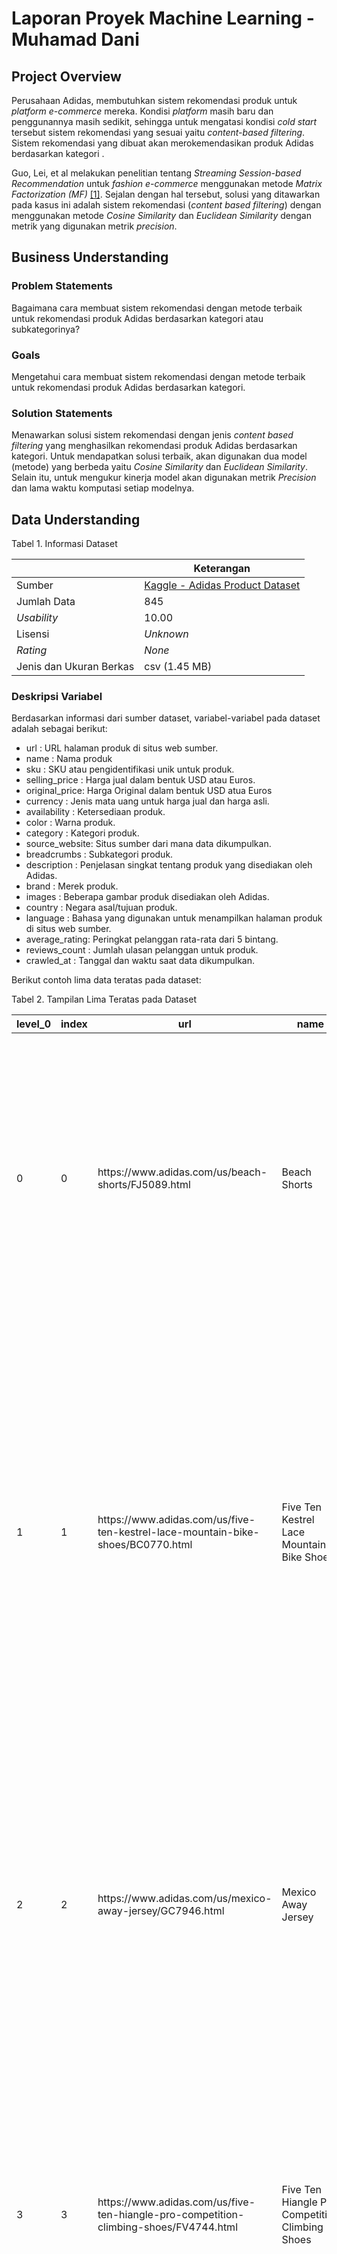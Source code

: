 # Laporan Proyek Machine Learning - Muhamad Dani

## Project Overview

Perusahaan Adidas, membutuhkan sistem rekomendasi produk untuk *platform* *e-commerce* mereka. Kondisi *platform* masih baru dan penggunannya masih sedikit, sehingga untuk mengatasi kondisi *cold start* tersebut sistem rekomendasi yang sesuai yaitu *content-based filtering*. Sistem rekomendasi yang dibuat akan merokemendasikan produk Adidas berdasarkan kategori .

Guo, Lei, et al melakukan penelitian tentang *Streaming Session-based Recommendation*  untuk *fashion e-commerce* menggunakan metode *Matrix Factorization (MF)* [[1]](https://drive.google.com/file/d/19fGCgjWe_3BWY8Ra5ojWFWWadTrQMlQj/view). Sejalan dengan hal tersebut, solusi yang ditawarkan pada kasus ini adalah sistem rekomendasi (*content based filtering*) dengan menggunakan metode *Cosine Similarity* dan *Euclidean Similarity* dengan metrik yang digunakan metrik *precision*.

## Business Understanding
### Problem Statements

Bagaimana cara membuat sistem rekomendasi dengan metode terbaik untuk rekomendasi produk Adidas berdasarkan kategori atau subkategorinya?

### Goals

Mengetahui cara membuat sistem rekomendasi dengan metode terbaik untuk rekomendasi produk Adidas berdasarkan kategori.

### Solution Statements

Menawarkan solusi sistem rekomendasi dengan jenis *content based filtering*  yang menghasilkan rekomendasi produk Adidas berdasarkan kategori. Untuk mendapatkan solusi terbaik, akan digunakan dua model (metode) yang berbeda yaitu *Cosine Similarity* dan *Euclidean Similarity*. Selain itu, untuk mengukur kinerja model akan digunakan metrik *Precision* dan lama waktu komputasi setiap modelnya.

## Data Understanding

Tabel 1. Informasi Dataset


| | Keterangan |
|---|---|
| Sumber | [Kaggle - Adidas Product Dataset](https://www.kaggle.com/datasets/thedevastator/adidas-fashion-retail-products-dataset-9300-prod) |
| Jumlah Data | 845 |
| *Usability* | 10.00 |
| Lisensi | *Unknown* |
| *Rating* | *None* |
| Jenis dan Ukuran Berkas | csv (1.45 MB) |

### Deskripsi Variabel

Berdasarkan informasi dari sumber dataset, variabel-variabel pada dataset adalah sebagai berikut:

- url           : URL halaman produk di situs web sumber. 
- name          : Nama produk
- sku	        : SKU atau pengidentifikasi unik untuk produk.
- selling_price	: Harga jual dalam bentuk USD atau Euros.
- original_price: Harga Original dalam bentuk USD atua Euros
- currency      : Jenis mata uang untuk harga jual dan harga asli.
- availability  : Ketersediaan produk.
- color         : Warna produk.
- category      : Kategori produk.
- source_website: Situs sumber dari mana data dikumpulkan.
- breadcrumbs   : Subkategori produk.
- description   : Penjelasan singkat tentang produk yang disediakan oleh Adidas.
- brand         : Merek produk.
- images        : Beberapa gambar produk disediakan oleh Adidas.
- country       : Negara asal/tujuan produk.
- language      : Bahasa yang digunakan untuk menampilkan halaman produk di situs web sumber.
- average_rating: Peringkat pelanggan rata-rata dari 5 bintang.
- reviews_count : Jumlah ulasan pelanggan untuk produk.
- crawled_at    : Tanggal dan waktu saat data dikumpulkan.

Berikut contoh lima data teratas pada dataset:

Tabel 2. Tampilan Lima Teratas pada Dataset

|level\_0|index|url|name|sku|selling\_price|original\_price|currency|availability|color|category|source|source\_website|breadcrumbs|description|brand|images|country|language|average\_rating|reviews\_count|
|---|---|---|---|---|---|---|---|---|---|---|---|---|---|---|---|---|---|---|---|---|
|0|0|https://www\.adidas\.com/us/beach-shorts/FJ5089\.html|Beach Shorts|FJ5089|40|NaN|USD|InStock|Black|Clothing|adidas United States|https://www\.adidas\.com|Women/Clothing|Splashing in the surf\. Making memories with your friends\. Beach days are the best days\. These shorts are made of stretchy woven fabric\. An elastic waistband that features the adidas logo brings a sporty look to your day at the beach\.|adidas|https://assets\.adidas\.com/images/w\_600,f\_auto,q\_auto/adce4c860bd841e0a853aafd00b362d7\_9366/Beach\_Shorts\_Black\_FJ5089\_21\_model\.jpg~https://assets\.adidas\.com/images/w\_600,f\_auto,q\_auto/cad3233f6c2445e1a7fdaafd00b371ac\_9366/Beach\_Shorts\_Black\_FJ5089\_22\_model\.jpg~https://assets\.adidas\.com/images/w\_600,f\_auto,q\_auto/66223c9a595e40ef9c7caafd00b3809b\_9366/Beach\_Shorts\_Black\_FJ5089\_23\_hover\_model\.jpg~https://assets\.adidas\.com/images/w\_600,f\_auto,q\_auto/85706d099dfc4092a373aafd00b38e36\_9366/Beach\_Shorts\_Black\_FJ5089\_25\_model\.jpg~https://assets\.adidas\.com/images/w\_600,f\_auto,q\_auto/139affb83f16488cb899aafd00b3e2b9\_9366/Beach\_Shorts\_Black\_FJ5089\_01\_laydown\.jpg~https://assets\.adidas\.com/images/w\_600,f\_auto,q\_auto/c235a4db563143b18db4aafd00b3ef38\_9366/Beach\_Shorts\_Black\_FJ5089\_02\_laydown\.jpg~https://assets\.adidas\.com/images/w\_600,f\_auto,q\_auto/3020a9362134409a9995aafd00b399d2\_9366/Beach\_Shorts\_Black\_FJ5089\_25\_outfit\.jpg~https://assets\.adidas\.com/images/w\_600,f\_auto,q\_auto/9a04933e87f24464b7b8aafd00b3a9aa\_9366/Beach\_Shorts\_Black\_FJ5089\_41\_detail\.jpg~https://assets\.adidas\.com/images/w\_600,f\_auto,q\_auto/2e48f8751aa54d9f9719aafd00b3b971\_9366/Beach\_Shorts\_Black\_FJ5089\_42\_detail\.jpg~https://assets\.adidas\.com/images/w\_600,f\_auto,q\_auto/5afa70cd99ce4e00abd9aafd00b3c915\_9366/Beach\_Shorts\_Black\_FJ5089\_43\_detail\.jpg|USA|en|4\.5|35|
|1|1|https://www\.adidas\.com/us/five-ten-kestrel-lace-mountain-bike-shoes/BC0770\.html|Five Ten Kestrel Lace Mountain Bike Shoes|BC0770|150|NaN|USD|InStock|Grey|Shoes|adidas United States|https://www\.adidas\.com|Women/Shoes|Lace up and get after it\. The Five Ten Kestrel Lace Mountain Bike Shoes offer efficient pedal power with low-profile style\. The wide platform is compatible with all clipless pedals and offers high-friction grip on and off the bike\. You'll find the find comfort and versatility for extended trail rides and afterwork hot laps alike\.|adidas|https://assets\.adidas\.com/images/w\_600,f\_auto,q\_auto/2b04943c525e4909a7a5a9fa0116153d\_9366/Five\_Ten\_Kestrel\_Lace\_Mountain\_Bike\_Shoes\_Grey\_BC0770\_01\_standard\.jpg~https://assets\.adidas\.com/images/w\_600,f\_auto,q\_auto/64ef0f437ce249fe980da9fa01164284\_9366/Five\_Ten\_Kestrel\_Lace\_Mountain\_Bike\_Shoes\_Grey\_BC0770\_02\_standard\_hover\.jpg~https://assets\.adidas\.com/images/w\_600,f\_auto,q\_auto/12746d2167c348b2a583a9fa01169669\_9366/Five\_Ten\_Kestrel\_Lace\_Mountain\_Bike\_Shoes\_Grey\_BC0770\_03\_standard\.jpg~https://assets\.adidas\.com/images/w\_600,f\_auto,q\_auto/91b253099ece4b6c8b5fa9fa0116a5a1\_9366/Five\_Ten\_Kestrel\_Lace\_Mountain\_Bike\_Shoes\_Grey\_BC0770\_04\_standard\.jpg~https://assets\.adidas\.com/images/w\_600,f\_auto,q\_auto/a2b39ff910204553af50a9fa0116b3a0\_9366/Five\_Ten\_Kestrel\_Lace\_Mountain\_Bike\_Shoes\_Grey\_BC0770\_05\_standard\.jpg~https://assets\.adidas\.com/images/w\_600,f\_auto,q\_auto/9294030e3be54f83854aa9fa01162719\_9366/Five\_Ten\_Kestrel\_Lace\_Mountain\_Bike\_Shoes\_Grey\_BC0770\_06\_standard\.jpg~https://assets\.adidas\.com/images/w\_600,f\_auto,q\_auto/f2cc280368794b2c9a9ca9fa0116c094\_9366/Five\_Ten\_Kestrel\_Lace\_Mountain\_Bike\_Shoes\_Grey\_BC0770\_41\_detail\.jpg~https://assets\.adidas\.com/images/w\_600,f\_auto,q\_auto/39426096737d4102b7ada9fa0116cceb\_9366/Five\_Ten\_Kestrel\_Lace\_Mountain\_Bike\_Shoes\_Grey\_BC0770\_42\_detail\.jpg~https://assets\.adidas\.com/images/w\_600,f\_auto,q\_auto/9f384bc43cf84ce9845ca9fa0116d8b3\_9366/Five\_Ten\_Kestrel\_Lace\_Mountain\_Bike\_Shoes\_Grey\_BC0770\_43\_detail\.jpg|USA|en|4\.8|4|
|2|2|https://www\.adidas\.com/us/mexico-away-jersey/GC7946\.html|Mexico Away Jersey|GC7946|70|NaN|USD|InStock|White|Clothing|adidas United States|https://www\.adidas\.com|Kids/Clothing|Clean and crisp, this adidas Mexico Away Jersey for juniors displays a design that began life in an artist's studio\. Soft, quick-drying fabric keeps you comfortable\. Standing out on the chest, a team badge lets fans show pride in their soccer team\.|adidas|https://assets\.adidas\.com/images/w\_600,f\_auto,q\_auto/4b12d5462aec410faee9ab1000feb34f\_9366/Mexico\_Away\_Jersey\_White\_GC7946\_01\_laydown\.jpg~https://assets\.adidas\.com/images/w\_600,f\_auto,q\_auto/be2b4748ccd04e88b0e7ab1000fec081\_9366/Mexico\_Away\_Jersey\_White\_GC7946\_02\_laydown\_hover\.jpg~https://assets\.adidas\.com/images/w\_600,f\_auto,q\_auto/e538f94d0fd742868052ab1000fecdbb\_9366/Mexico\_Away\_Jersey\_White\_GC7946\_41\_detail\.jpg~https://assets\.adidas\.com/images/w\_600,f\_auto,q\_auto/7f1492f2985841dbb59cab1000fedc44\_9366/Mexico\_Away\_Jersey\_White\_GC7946\_42\_detail\.jpg~https://assets\.adidas\.com/images/w\_600,f\_auto,q\_auto/d3485a6cd3fd42c19083ab1000fee858\_9366/Mexico\_Away\_Jersey\_White\_GC7946\_43\_detail\.jpg|USA|en|4\.9|42|
|3|3|https://www\.adidas\.com/us/five-ten-hiangle-pro-competition-climbing-shoes/FV4744\.html|Five Ten Hiangle Pro Competition Climbing Shoes|FV4744|160|NaN|USD|InStock|Black|Shoes|adidas United States|https://www\.adidas\.com|Five Ten/Shoes|The Hiangle Pro takes on the classic shape of the original Hiangle with the addition of a seamless outsole wrapping around the toes, allowing for maximum rubber contact when tackling the most challenging boulder problems\.|adidas|https://assets\.adidas\.com/images/w\_600,f\_auto,q\_auto/a50bf634157248c99dbcac02007a8d9f\_9366/Five\_Ten\_Hiangle\_Pro\_Competition\_Climbing\_Shoes\_Black\_FV4744\_01\_standard\.jpg~https://assets\.adidas\.com/images/w\_600,f\_auto,q\_auto/3c802934504e4b7fb3a3ac02007a9c73\_9366/Five\_Ten\_Hiangle\_Pro\_Competition\_Climbing\_Shoes\_Black\_FV4744\_02\_standard\_hover\.jpg~https://assets\.adidas\.com/images/w\_600,f\_auto,q\_auto/862a51ddd0df402e94e7ac02007aa392\_9366/Five\_Ten\_Hiangle\_Pro\_Competition\_Climbing\_Shoes\_Black\_FV4744\_03\_standard\.jpg~https://assets\.adidas\.com/images/w\_600,f\_auto,q\_auto/a7f417bf88b44b07a792ac02007aab1d\_9366/Five\_Ten\_Hiangle\_Pro\_Competition\_Climbing\_Shoes\_Black\_FV4744\_04\_standard\.jpg~https://assets\.adidas\.com/images/w\_600,f\_auto,q\_auto/18556e5bfa6d4438b363ac02007ab2a4\_9366/Five\_Ten\_Hiangle\_Pro\_Competition\_Climbing\_Shoes\_Black\_FV4744\_05\_standard\.jpg~https://assets\.adidas\.com/images/w\_600,f\_auto,q\_auto/a78cc40417304c9ba71eac02007a9527\_9366/Five\_Ten\_Hiangle\_Pro\_Competition\_Climbing\_Shoes\_Black\_FV4744\_06\_standard\.jpg~https://assets\.adidas\.com/images/w\_600,f\_auto,q\_auto/3bb67ff00e764e0ba5e8ac020080e925\_9366/Five\_Ten\_Hiangle\_Pro\_Competition\_Climbing\_Shoes\_Black\_FV4744\_09\_standard\.jpg~https://assets\.adidas\.com/images/w\_600,f\_auto,q\_auto/cfbc398cd1fe4e6eb283ac02007aba39\_9366/Five\_Ten\_Hiangle\_Pro\_Competition\_Climbing\_Shoes\_Black\_FV4744\_41\_detail\.jpg~https://assets\.adidas\.com/images/w\_600,f\_auto,q\_auto/2a09443d57c344719997ac02007ac15c\_9366/Five\_Ten\_Hiangle\_Pro\_Competition\_Climbing\_Shoes\_Black\_FV4744\_42\_detail\.jpg~https://assets\.adidas\.com/images/w\_600,f\_auto,q\_auto/9f8beb8acfcb4d40a540ac02007ac719\_9366/Five\_Ten\_Hiangle\_Pro\_Competition\_Climbing\_Shoes\_Black\_FV4744\_43\_detail\.jpg~https://assets\.adidas\.com/images/w\_600,f\_auto,q\_auto/2cef972779b941fa877eac8d011dca97\_9366/Five\_Ten\_Hiangle\_Pro\_Competition\_Climbing\_Shoes\_Black\_FV4744\_HM1\.jpg~https://assets\.adidas\.com/images/w\_600,f\_auto,q\_auto/9bbdc255ddd74d7cbe45ac8d011dcc07\_9366/Five\_Ten\_Hiangle\_Pro\_Competition\_Climbing\_Shoes\_Black\_FV4744\_HM2\.jpg~https://assets\.adidas\.com/images/w\_600,f\_auto,q\_auto/8d704616e0fa45a3ac06ac8d011dca28\_9366/Five\_Ten\_Hiangle\_Pro\_Competition\_Climbing\_Shoes\_Black\_FV4744\_HM3\.jpg~https://assets\.adidas\.com/images/w\_600,f\_auto,q\_auto/c6221d2435b8455eaa7aac8d011dcc7a\_9366/Five\_Ten\_Hiangle\_Pro\_Competition\_Climbing\_Shoes\_Black\_FV4744\_HM4\.jpg|USA|en|3\.7|7|
|4|4|https://www\.adidas\.com/us/mesh-broken-stripe-polo-shirt/GM0239\.html|Mesh Broken-Stripe Polo Shirt|GM0239|65|NaN|USD|InStock|Blue|Clothing|adidas United States|https://www\.adidas\.com|Men/Clothing|Step up to the tee relaxed\. This adidas golf polo shirt lets you focus on accurate drives and putts\. Four-way stretch matches the body's natural movements\. Breathable fabric keeps you comfortable spring, summer and fall\. Recycled materials are one step towards reducing plastic waste\.|adidas|https://assets\.adidas\.com/images/w\_600,f\_auto,q\_auto/0ca38931b0cb4d14a3daac440068e9bd\_9366/Mesh\_Broken-Stripe\_Polo\_Shirt\_Blue\_GM0239\_21\_model\.jpg~https://assets\.adidas\.com/videos/w\_600,f\_auto,q\_auto/1bbe25dd08504d208e00ac67008260b1\_d98c/Mesh\_Broken-Stripe\_Polo\_Shirt\_Blue\_GM0239\_video\.jpg~https://assets\.adidas\.com/images/w\_600,f\_auto,q\_auto/88c92628bf8045dc8976ac4400689326\_9366/Mesh\_Broken-Stripe\_Polo\_Shirt\_Blue\_GM0239\_23\_hover\_model\.jpg~https://assets\.adidas\.com/images/w\_600,f\_auto,q\_auto/c000838ecb3a481a8d53ac44006a5c86\_9366/Mesh\_Broken-Stripe\_Polo\_Shirt\_Blue\_GM0239\_25\_model\.jpg~https://assets\.adidas\.com/images/w\_600,f\_auto,q\_auto/217f93c3862e45648316ac5d011fe2b8\_9366/Mesh\_Broken-Stripe\_Polo\_Shirt\_Blue\_GM0239\_01\_laydown\.jpg~https://assets\.adidas\.com/images/w\_600,f\_auto,q\_auto/7978441ffc7d4852bc2fac44006cd80e\_9366/Mesh\_Broken-Stripe\_Polo\_Shirt\_Blue\_GM0239\_41\_detail\.jpg~https://assets\.adidas\.com/images/w\_600,f\_auto,q\_auto/1e31163790704db59eefac44006c056c\_9366/Mesh\_Broken-Stripe\_Polo\_Shirt\_Blue\_GM0239\_42\_detail\.jpg|USA|en|4\.7|11|

### Menentukan Fitur yang Akan Digunakan

Fitur yang akan digunakan adalah `nama`, `category` dan `breadcrumbs`. Pada kasus ini kita lebih mengutamakan penggunaan `breadcrumbs` daripada `category` karena memiliki nilai yang lebih variatif.

Tabel 3. Jumlah Banyak *Data Point*

| Fitur | Jumlah |
|---|:---:|
| Produk Adidas | 431 |
| Kategori | 3 |
| Sub Kategori | 22 |

Tabel 4. Tampilan Lima Teratas pada Dataset setelah Pemilihan Fitur

|index|sku|name|breadcrumbs|
|---|---|---|---|
|0|FJ5089|Beach Shorts|Women/Clothing|
|1|BC0770|Five Ten Kestrel Lace Mountain Bike Shoes|Women/Shoes|
|2|GC7946|Mexico Away Jersey|Kids/Clothing|
|3|FV4744|Five Ten Hiangle Pro Competition Climbing Shoes|Five Ten/Shoes|
|4|GM0239|Mesh Broken-Stripe Polo Shirt|Men/Clothing|

## Data Preparation
### Menangani Missing Value

Untuk mendeteksi *missing value* digunakan fungsi isnull().sum() dan untuk mendeteksi nilai NAN digunakan isna().sum().

Tabel 5. Hasil Deteksi *Missing Value*

| Fitur | Jumlah *Missing Value* |
|---|:---:|
| sku   |   0 |
| name  |   0 |
| breadcrumbs     |   0 |

Tabel 6. Hasil Deteksi Nilai NAN

| Fitur | Jumlah Nilai NAN |
|---|:---:|
| sku   |   0 |
| name  |   0 |
| breadcrumbs     |   0 |

Dari Tabel 5. dan Tabel 6. terlihat bahwa setiap fitur tidak memiliki Missing Value (NULL) maupun Nilai NAN sehingga dapat dilanjutkan ke tahapan selanjutnya yaitu menghilangkan data duplikat.

### Menghilangkan data Duplikat

Pada tahap ini, akan dilakukan penghapusan data yang duplikat berdasarkan nama produk. Tujuannya adalah agar sistem rekomendasi yang dibuat dapat menghasilkan rekomendasi yang berbeda tanpa ada nama produk yang muncul lebih dari satu kali. Berikut perbandingan banyak data sebelum dan sesudah penghapusan data duplikat.

Tabel 7. Perbandingan Banyak Data Sebelum dan Sesudah Penghapusan Data Duplikat

| Banyak Data (*Before*) | Banyak Data (*After*) |
|:---:|:---:|
| 845 | 431 |

## Modelling

Pada tahap ini, untuk sistem rekomendasi yang dibuat akan menggunakan model dengan metode Cosine Similarity dan Euclidean Similarity. Namun sebelum itu akan dilakukan perubahan tipe data dari kategorikal menjadi data numerik menggunakan metode `TF-IDF Vectorizer`.

### TF-IDF Vectorizer

Pada tahap ini akan dilakukan ekstraksi fitur sekaligus menyeleksi fitur mana saja yang sering muncul dan jarang muncul. Berikut daftar fitur hasil `TF-IDF Vectorizer`.

Tabel 8. Daftar Fitur Hasil `TF-IDF Vectorizer`

| Nama Fitur |
|---|
| 'accessories' |
| 'clothing' |
| 'essentials' |
| 'five' |
| 'kids' |
| 'men' |
| 'originals' |
| 'running' |
| 'shoes' |
| 'soccer' |
| 'sportswear' |
| 'swim' |
| 'ten' |
| 'training' |
| 'women' |
| 'jackets' |

Kemudian, dilakukan *one-hot-encoding* pada setiap produk terhadap fitur-fitur yang dihasilkan oleh `TF-IDF Vectorizer`. Berikut matrik TF-IDF yang dihasilkan.

Tabel 9. Matrik TF-IDF dengan 10 Sampel pada Kolom dan 5 Sampel pada Baris

|name|accessories|soccer|five|running|women|training|essentials|swim|originals|ten|
|---|---|---|---|---|---|---|---|---|---|---|
|Court Rallye Slip Shoes|0\.0|0\.0|0\.0|0\.0|0\.0|0\.0|0\.0|0\.0|0\.9086068503703572|0\.0|
|Adilette Slides|0\.0|0\.0|0\.0|0\.0|0\.7463816566645045|0\.0|0\.0|0\.0|0\.0|0\.0|
|Racer TR21 Wide Shoes|0\.0|0\.0|0\.0|0\.0|0\.0|0\.0|0\.0|0\.0|0\.0|0\.0|
|Climacool Vento Shoes|0\.0|0\.0|0\.0|0\.960282774140845|0\.0|0\.0|0\.0|0\.0|0\.0|0\.0|
|Essentials Logo Hoodie \(Gender Neutral\)|0\.0|0\.0|0\.0|0\.0|0\.0|0\.0|0\.9607642954712873|0\.0|0\.0|0\.0|


### Cosine Similarity

Rumus *Cosine Similarity* didefinisikan sebagai berikut [[2]](http://www.snet.tu-berlin.de/fileadmin/fg220/courses/SS11/snet-project/recommender-systems_asanov.pdf):
$$\text{S}_{\text{Cosinus}}(\vec{x},\vec{y})=\cos(\theta)=\frac{\vec{x}\cdot\vec{y}}{\|\vec{x}\|\|\vec{y}\|}$$
Dengan:
* $\theta$ merupakan sudut antara vektor $\vec{x}$ dan $\vec{y}$.
* $\|\vec{x}\|$ dan $\|\vec{y}\|$ berturut-turut adalah besar atau panjang vektor $\vec{x}$ dan $\vec{y}$. 

Catatan: 
$$\|\vec{x}\|=\sqrt{\sum_{i=1}^n {x_{i}^2}}$$
dimana $x_{i}$ merupakan elemen vektor $\vec{x}$ posisi ke $i$.

Kelebihan metode ini adalah tidak bergantung pada besarnya vektor. Contoh vektor $\vec{x}=[2, 0, 4]$ dengan vektor $\vec{y}=[1, 0, 2]$ yang memiliki arah yang sama namun berbeda besarannya (akibat berbeda nilai pada fiturnya). Jika vektor $\vec{x}$ dan $\vec{y}$ dihitung tingkat kemiripan atau relevansi dengan metode ini maka nilainya $1$ (kemiripan penuh). Namun kelebihan ini dapat menjadi kekurangan jika pada kasus tertentu, makna frekuensi kemunculan fitur menjadi penting. Sedangkan pada kasus ini, *Cosine Similarity* aman digunakan karena sudah dilakukan tahap *one-hot-encoding* pada matrik tfidf. Sehingga frekuensi tiap kategori pada produk mempunyai bobot yang sama yaitu 0 (tidak ada) atau 1 (ada).

Untuk implementasinya menggunakan fungsi `cosine_similarity()` dari *library* sklearn dengan lama waktu komputasinya sebagai berikut.
```
Execution Time Cosine Similarity (Seconds) : 0.019988536834716797
```

Dengan hasil matrik *Cosine Similarity* nya sebagai berikut.

Tabel 10. Matrik *Cosine Similarity* dengan 5 Sampel pada Kolom dan 10 Sampel pada Baris

|name|adidas SPRT Logo Tee|Superstar Shoes|Continental 80 Stripes Shoes|Ultimate365 3-Stripes Polo Shirt|EQ21 Run Shoes|
|---|---|---|---|---|---|
|Techfit Tights|0\.35484306292935686|0\.0|0\.0|0\.35484306292935686|0\.0|
|Ownthegame Shoes|0\.5725404475889482|0\.2624339518853438|0\.4181815521225731|0\.5725404475889482|1\.0|
|4D Fusio Shoes|0\.0|1\.0000000000000002|0\.27795530835488785|0\.0|0\.2624339518853438|
|FortaRun Lace Running Shoes|0\.0|0\.19856948266164054|0\.31641521177831505|0\.0|0\.2987462083566319|
|ZX 360 Shoes|0\.0|0\.19856948266164054|0\.31641521177831505|0\.0|0\.2987462083566319|
|Trefoil Backpack|0\.0|0\.6730736529330555|0\.0|0\.0|0\.0|
|NMD\_R1 Spectoo Shoes|0\.0|0\.27795530835488785|1\.0|0\.0|0\.4181815521225731|
|X9000L4 Shoes|0\.5725404475889482|0\.2624339518853438|0\.4181815521225731|0\.5725404475889482|1\.0|
|Postmove Shoes|0\.5725404475889482|0\.2624339518853438|0\.4181815521225731|0\.5725404475889482|1\.0|
|Cloudfoam Pure 2\.0  Shoes|0\.0|0\.27795530835488785|1\.0|0\.0|0\.4181815521225731|

### Euclidean Similarity

*Euclidean* Distances didefinisikan sebagai berikut:

$$ \text{D}_{\text{Euclidean}}(\vec{x},\vec{y})=\sqrt{\sum^{n}_{i=1}(x_{i}-y_{i})^2} $$

Dengan $x_{i}$ dan $y_{i}$ berturut-turut adalah elemen ke $i$ pada vektor $\vec{x}$ dan $\vec{y}$.

Dalam buku berjudul `Programming Collective Intelligence` karya Tobby Segaran (2007) mendefinisikan persamaan *Euclidean Similarity* sebagai berikut [[3]](https://www.oreilly.com/library/view/programming-collective-intelligence/9780596529321/):

$$ \text{S}_{\text{Euclidean}}(\vec{x},\vec{y})=\frac{1}{1+\text{D}_{\text{Euclidean}}(\vec{x}, \vec{y})} $$

Kelebihan Euclidean adalah dapat memperoleh nilai perbedaan antara dua vektor yang sama arahnya namun beda besarannya. Sedangkan kekurangan algoritma ini adalah fitur dengan frekuensi kemunculan paling banyak akan mendominasi fitur lain dalam hasil komputasi jarak euclideannya.

Untuk implementasinya menggunakan fungsi `euclidean_distances()` dari *library* sklearn dengan lama waktu komputasinya sebagai berikut.

```
Execution Time Euclidean Similarity (Seconds) : 0.029959440231323242
```

Dengan hasil matrik *Euclidean Similarity* nya sebagai berikut.

Tabel 11. Matrik *Euclidean Similarity* dengan 5 Sampel pada Kolom dan 10 Sampel pada Baris

|name|Runner Tee|ZX 1K Boost Shoes|Logo Play Tee|AEROREADY Designed 2 Move Feelready Sport Long Sleeve Tee|ZX 2K Boost Pure Shoes|
|---|---|---|---|---|---|
|4ATHLTS Backpack|0\.4142135623730951|0\.4142135623730951|0\.4142135623730951|0\.4142135623730951|0\.4142135623730951|
|Originals Sunglasses OR0032|0\.4142135623730951|0\.4142135623730951|0\.4142135623730951|0\.4142135623730951|0\.4142135623730951|
|adidas x Zoe Saldana Feelbrilliant AEROREADY 3/4 Printed Sport Tights|0\.495667351195943|0\.4142135623730951|1\.0|0\.495667351195943|0\.5060730963343802|
|Bryony Shoes|0\.4142135623730951|0\.4609866387789766|0\.5060730963343802|0\.4142135623730951|1\.0|
|Real Madrid Tee|0\.4681823648429434|0\.585408932084946|0\.47182756475351967|0\.4681823648429434|0\.4142135623730951|
|QT Racer 2\.0 Shoes|0\.4142135623730951|0\.4609866387789766|0\.5060730963343802|0\.4142135623730951|1\.0|
|Court Rallye Slip Shoes|0\.4142135623730951|0\.4412981879858138|0\.4142135623730951|0\.4142135623730951|0\.4541939287373496|
|Nizza Platform Shoes|0\.4142135623730951|0\.4609866387789766|0\.5060730963343802|0\.4142135623730951|1\.0|
|Terrex Trailmaker GORE-TEX Hiking Shoes|0\.4142135623730951|0\.4609866387789766|0\.5060730963343802|0\.4142135623730951|1\.0|
|Postmove Shoes|0\.4142135623730951|0\.4609866387789766|0\.5060730963343802|0\.4142135623730951|1\.0|
### Mendapatkan Rekomendasi

Pada tahap ini akan dilakukan pengujian hasil top-10 rekomendasi produk Adidas. Kemudian untuk sampel yang dipilih adalah sebagai berikut.

Tabel 12. Sampel Produk Adidas yang Digunakan 

|index|sku|name|breadcrumbs|
|---|---|---|---|
|761|GR4259|Real Madrid Tee|Kids/Clothing|

#### Rekomendasi dengan Cosine Similarity

Tabel 13. Top-10 Rekomendasi dengan Cosine Similarity

|index|name|sku|breadcrumbs|
|---|---|---|---|
|0|Graphic Tee and Shorts Set|EX3625|Kids/Clothing|
|1|Camo-Print SST Top|H20311|Kids/Clothing|
|2|Camo-Print Hoodie|H20312|Kids/Clothing|
|3|Marimekko Techfit Primegreen AEROREADY Training Pocket Tights|GV2052|Kids/Clothing|
|4|Techfit Tights|EY1067|Kids/Clothing|
|5|Techfit Tights|EY1068|Kids/Clothing|
|6|Techfit Tights|EY0319|Kids/Clothing|
|7|Techfit Tights|EY1066|Kids/Clothing|
|8|Techfit Tights|EY1067|Kids/Clothing|
|9|Techfit Tights|EY1068|Kids/Clothing|

Pada Tabel 13. di atas, terlihat bahwa untuk 10 hasil rekomendasi dengan *Cosine Similarity* mempunyai kategori yang sama dengan sampel yaitu `Kids/Clothing` sehingga top-10 rekomendasi di atas relevan dengan sampel.

#### Rekomendasi dengan Euclidean Similarity

Tabel 14. Top-10 Rekomendasi dengan Euclidean Similarity

|index|name|sku|breadcrumbs|
|---|---|---|---|
|0|Graphic Tee and Shorts Set|EX3625|Kids/Clothing|
|1|Camo-Print SST Top|H20311|Kids/Clothing|
|2|Camo-Print Hoodie|H20312|Kids/Clothing|
|3|Marimekko Techfit Primegreen AEROREADY Training Pocket Tights|GV2052|Kids/Clothing|
|4|Techfit Tights|EY1067|Kids/Clothing|
|5|Techfit Tights|EY1068|Kids/Clothing|
|6|Techfit Tights|EY0319|Kids/Clothing|
|7|Techfit Tights|EY1066|Kids/Clothing|
|8|Techfit Tights|EY1067|Kids/Clothing|
|9|Techfit Tights|EY1068|Kids/Clothing|

Pada Tabel 14. di atas, terlihat bahwa untuk 10 hasil rekomendasi dengan *Euclidean Similarity* mempunyai kategori yang sama dengan sampel yaitu `Kids/Clothing` sehingga top-10 rekomendasi di atas relevan dengan sampel.

## Evaluasi

$$\text{Recommender system precision (P)} = \frac{\text{\#of our recommendation that relevant}}{\text{\#of item we recommend}}\times 100% $$

Dari hasil rekomendasi di atas, dapat diketahui bahwa `Real Madrid Tee` termasuk ke dalam kategori `Kids/Clothing`. Dari 10 produk yang direkomendasikan, berikut nilai _precision_ pada model _cosine similarity_ dan _euclidean distance_.

Tabel 15. Komparasi Metrik *Precision*

|Model | Sesuai | Tidak Sesuai |Total| Precision |
|---|---|---|---|---|
|_Cosine Similarity_|10|0|10|100%|
|_Euclidean Similarity_|10|0|10|100%|
 
Pada tabel di atas, terlihat bahwa model *Cosine Similiarity* dan *Euclidean Distance* memiliki nilai _precision_ yang sama pada top-10 rekomendasi di atas.

Selain dari nilai _precision_, lama komputasi setiap metode juga perlu dipertimbangkan. Berikut perbandingannya:

Tabel 16. Komparasi Waktu Komputasi

|index|Cosine Similarity|Euclidean Similarity|
|---|---|---|
|Time \(Seconds\)|0\.019988536834716797|0\.029959440231323242|

Berdasarkan output di atas, waktu komputasi pada metode Cosine Similarity (0.03885 detik) lebih cepat dibandingkan Euclidean Similarity (0.11328 detik).

Jadi dapat disimpulkan bahwa model terbaik untuk sistem rekomendasi produk Adidas adalah model dengan metode *Cosine Similarity*.

## Daftar Referensi
[1] AGuo, Lei, et al. "Streaming session-based recommendation." Proceedings of the 25th ACM SIGKDD international conference on knowledge discovery & data mining. 2019. Tersedia: [tautan](https://drive.google.com/file/d/19fGCgjWe_3BWY8Ra5ojWFWWadTrQMlQj/view).  
[2] Melville, Prem, and Vikas Sindhwani. "Recommender systems." Encyclopedia of machine learning 1 (2010): 829-838. Tersedia: [tautan](http://www.snet.tu-berlin.de/fileadmin/fg220/courses/SS11/snet-project/recommender-systems_asanov.pdf).  
[3] Segaran, Toby. "Programming Collective Intelligence". O'Reilly Media, Inc. 2007. Tersedia: [O'Reilly Media](https://www.oreilly.com/library/view/programming-collective-intelligence/9780596529321/).